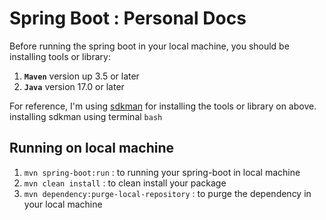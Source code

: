 # Spring Boot : Personal Docs

Before running the spring boot in your local machine, you should be installing tools or library:  

1. **`Maven`** version up 3.5 or later  
2. **`Java`** version 17.0 or later

For reference, I'm using  [sdkman](https://sdkman.io/) for installing the tools or library on above. installing sdkman using terminal `bash`

## Running on local machine

1. `mvn spring-boot:run` : to running your spring-boot in local machine
2. `mvn clean install` : to clean install your package  
3. `mvn dependency:purge-local-repository` :  to purge the dependency in your local machine
